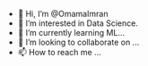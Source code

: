 - 👋 Hi, I’m @OmamaImran
- 👀 I’m interested in Data Science.
- 🌱 I’m currently learning ML...
- 💞️ I’m looking to collaborate on ...
- 📫 How to reach me ...

<!---
OmamaImran/OmamaImran is a ✨ special ✨ repository because its `README.md` (this file) appears on your GitHub profile.
You can click the Preview link to take a look at your changes.
--->
